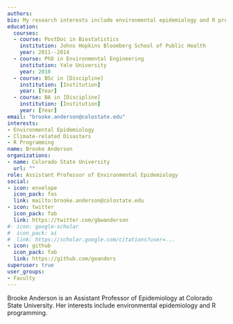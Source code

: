 ```yaml
---
authors:
bio: My research interests include environmental epidemiology and R programming.
education:
  courses:
  - course: PostDoc in Biostatistics
    institution: Johns Hopkins Bloomberg School of Public Health
    year: 2011--2014
  - course: PhD in Environmental Engineering
    institution: Yale University
    year: 2010
  - course: BSc in [Discipline]
    institution: [Institution]
    year: [Year]
  - course: BA in [Discipline]
    institution: [Institution]
    year: [Year]
email: "brooke.anderson@colostate.edu"
interests:
- Environmental Epidemiology
- Climate-related Disasters
- R Programming
name: Brooke Anderson
organizations:
- name: Colorado State University
  url: ""
role: Assistant Professor of Environmental Epidemiology
social:
- icon: envelope
  icon_pack: fas
  link: mailto:brooke.anderson@colostate.edu
- icon: twitter
  icon_pack: fab
  link: https://twitter.com/gbwanderson
#- icon: google-scholar
#  icon_pack: ai
#  link: https://scholar.google.com/citations?user=...
- icon: github
  icon_pack: fab
  link: https://github.com/geanders
superuser: true
user_groups:
- Faculty
---
```


Brooke Anderson is an Assistant Professor of Epidemiology at Colorado State University. Her interests include environmental epidemiology and R programming.